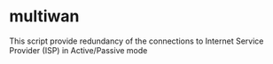 # multiwan
This script provide redundancy of the connections to Internet Service Provider (ISP) in Active/Passive mode
